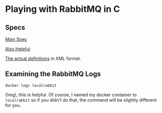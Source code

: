 # Playing with RabbitMQ in C

## Specs
[Main Spec](https://www.rabbitmq.com/resources/specs/amqp0-9-1.pdf)

[Also Helpful](https://www.rabbitmq.com/amqp-0-9-1-reference.html)

[The actual definitions](https://www.rabbitmq.com/resources/specs/amqp0-9-1.xml) in XML format.

## Examining the RabbitMQ Logs
```
docker logs localrabbit
```
Omg!, this is helpful. Of course, I named my docker container to ```localrabbit``` so if you didn't do that, the command will be slightly different for you.

